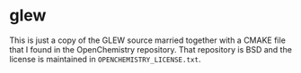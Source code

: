 glew
====

This is just a copy of the GLEW source married together with a CMAKE file that I found in the OpenChemistry repository. That repository is BSD and the license is maintained in ``OPENCHEMISTRY_LICENSE.txt``.
